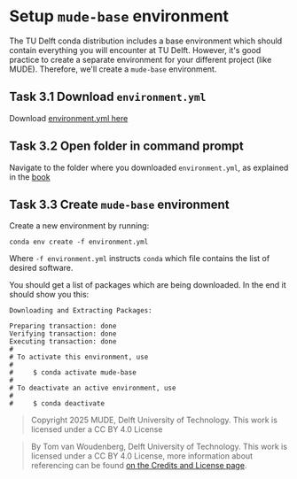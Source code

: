 # Setup `mude-base` environment

The TU Delft conda distribution includes a base environment which should contain everything you will encounter at TU Delft. However, it's good practice to create a separate environment for your different project (like MUDE). Therefore, we'll create a `mude-base` environment.

## Task 3.1 Download `environment.yml`

Download [environment.yml here](./environment.yml)

## Task 3.2 Open folder in command prompt

Navigate to the folder where you downloaded `environment.yml`, as explained in the [book](https://tudelft-mude.github.io/book/2025/_git/github.com_TeachBooks_learn-programming/mude-2025/book/install/common/cli.html#basic-cli-skills-cheat-sheets)

## Task 3.3 Create `mude-base` environment

Create a new environment by running:

```
conda env create -f environment.yml
```

Where `-f environment.yml` instructs `conda` which file contains the list of desired software.

You should get a list of packages which are being downloaded. In the end it should show you this:

```
Downloading and Extracting Packages:

Preparing transaction: done
Verifying transaction: done
Executing transaction: done
#
# To activate this environment, use
#
#     $ conda activate mude-base
#
# To deactivate an active environment, use
#
#     $ conda deactivate
```

> Copyright 2025 MUDE, Delft University of Technology. This work is licensed under a CC BY 4.0 License

> By Tom van Woudenberg, Delft University of Technology. This work is licensed under a CC BY 4.0 License, more information about referencing can be found [on the Credits and License page](https://mude.citg.tudelft.nl/workbook-2025/credits.html).
